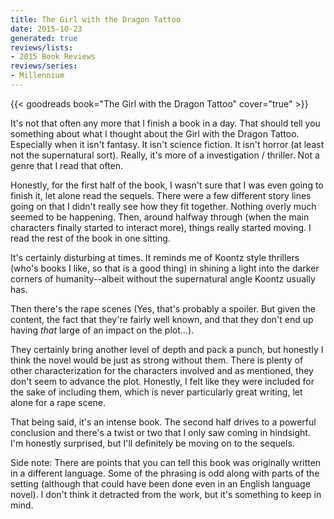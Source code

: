 ```yaml
---
title: The Girl with the Dragon Tattoo
date: 2015-10-23
generated: true
reviews/lists:
- 2015 Book Reviews
reviews/series:
- Millennium
---
```

{{< goodreads book="The Girl with the Dragon Tattoo" cover="true" >}}

It's not that often any more that I finish a book in a day. That should tell you something about what I thought about the Girl with the Dragon Tattoo. Especially when it isn't fantasy. It isn't science fiction. It isn't horror (at least not the supernatural sort). Really, it's more of a investigation / thriller. Not a genre that I read that often.  

Honestly, for the first half of the book, I wasn't sure that I was even going to finish it, let alone read the sequels. There were a few different story lines going on that I didn't really see how they fit together. Nothing overly much seemed to be happening. Then, around halfway through (when the main characters finally started to interact more), things really started moving. I read the rest of the book in one sitting.  

<!--more-->

It's certainly disturbing at times. It reminds me of Koontz style thrillers (who's books I like, so that is a good thing) in shining a light into the darker corners of humanity--albeit without the supernatural angle Koontz usually has.  

Then there's the rape scenes (Yes, that's probably a spoiler. But given the content, the fact that they're fairly well known, and that they don't end up having _that_ large of an impact on the plot...).  

They certainly bring another level of depth and pack a punch, but honestly I think the novel would be just as strong without them. There is plenty of other characterization for the characters involved and as mentioned, they don't seem to advance the plot. Honestly, I felt like they were included for the sake of including them, which is never particularly great writing, let alone for a rape scene.  

That being said, it's an intense book. The second half drives to a powerful conclusion and there's a twist or two that I only saw coming in hindsight. I'm honestly surprised, but I'll definitely be moving on to the sequels.  

Side note: There are points that you can tell this book was originally written in a different language. Some of the phrasing is odd along with parts of the setting (although that could have been done even in an English language novel). I don't think it detracted from the work, but it's something to keep in mind.


